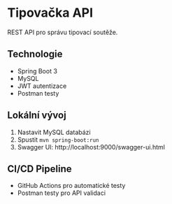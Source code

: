 # Tipovačka API

REST API pro správu tipovací soutěže.

## Technologie
- Spring Boot 3
- MySQL
- JWT autentizace
- Postman testy

## Lokální vývoj
1. Nastavit MySQL databázi
2. Spustit `mvn spring-boot:run`
3. Swagger UI: http://localhost:9000/swagger-ui.html

## CI/CD Pipeline
- GitHub Actions pro automatické testy
- Postman testy pro API validaci 